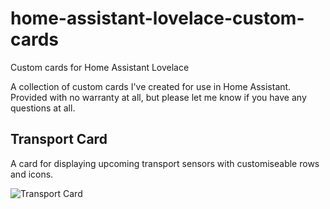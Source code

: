 # home-assistant-lovelace-custom-cards
Custom cards for Home Assistant Lovelace

A collection of custom cards I've created for use in Home Assistant. Provided with no warranty at all, but please let me know if you have any questions at all.

## Transport Card

A card for displaying upcoming transport sensors with customiseable rows and icons.

![Transport Card](https://imgur.com/RvnfFBJ.jpg)
